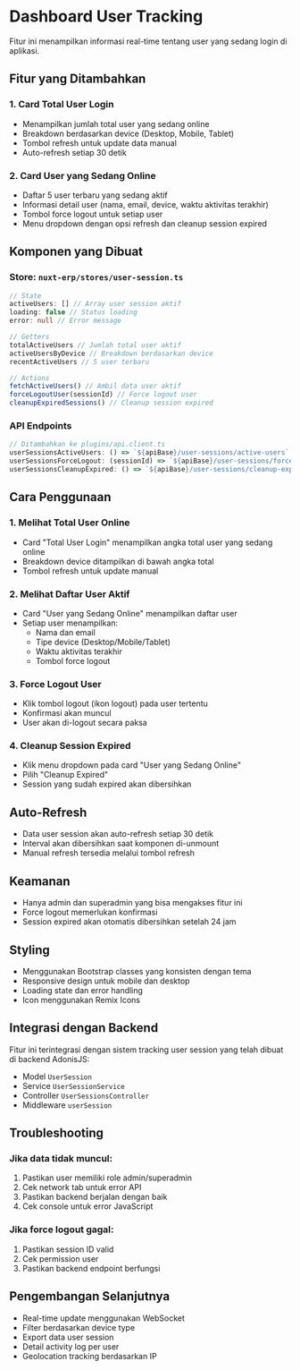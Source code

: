 # Dashboard User Tracking

Fitur ini menampilkan informasi real-time tentang user yang sedang login di aplikasi.

## Fitur yang Ditambahkan

### 1. **Card Total User Login**
- Menampilkan jumlah total user yang sedang online
- Breakdown berdasarkan device (Desktop, Mobile, Tablet)
- Tombol refresh untuk update data manual
- Auto-refresh setiap 30 detik

### 2. **Card User yang Sedang Online**
- Daftar 5 user terbaru yang sedang aktif
- Informasi detail user (nama, email, device, waktu aktivitas terakhir)
- Tombol force logout untuk setiap user
- Menu dropdown dengan opsi refresh dan cleanup session expired

## Komponen yang Dibuat

### Store: `nuxt-erp/stores/user-session.ts`
```typescript
// State
activeUsers: [] // Array user session aktif
loading: false // Status loading
error: null // Error message

// Getters
totalActiveUsers // Jumlah total user aktif
activeUsersByDevice // Breakdown berdasarkan device
recentActiveUsers // 5 user terbaru

// Actions
fetchActiveUsers() // Ambil data user aktif
forceLogoutUser(sessionId) // Force logout user
cleanupExpiredSessions() // Cleanup session expired
```

### API Endpoints
```typescript
// Ditambahkan ke plugins/api.client.ts
userSessionsActiveUsers: () => `${apiBase}/user-sessions/active-users`
userSessionsForceLogout: (sessionId) => `${apiBase}/user-sessions/force-logout/${sessionId}`
userSessionsCleanupExpired: () => `${apiBase}/user-sessions/cleanup-expired`
```

## Cara Penggunaan

### 1. **Melihat Total User Online**
- Card "Total User Login" menampilkan angka total user yang sedang online
- Breakdown device ditampilkan di bawah angka total
- Tombol refresh untuk update manual

### 2. **Melihat Daftar User Aktif**
- Card "User yang Sedang Online" menampilkan daftar user
- Setiap user menampilkan:
  - Nama dan email
  - Tipe device (Desktop/Mobile/Tablet)
  - Waktu aktivitas terakhir
  - Tombol force logout

### 3. **Force Logout User**
- Klik tombol logout (ikon logout) pada user tertentu
- Konfirmasi akan muncul
- User akan di-logout secara paksa

### 4. **Cleanup Session Expired**
- Klik menu dropdown pada card "User yang Sedang Online"
- Pilih "Cleanup Expired"
- Session yang sudah expired akan dibersihkan

## Auto-Refresh

- Data user session akan auto-refresh setiap 30 detik
- Interval akan dibersihkan saat komponen di-unmount
- Manual refresh tersedia melalui tombol refresh

## Keamanan

- Hanya admin dan superadmin yang bisa mengakses fitur ini
- Force logout memerlukan konfirmasi
- Session expired akan otomatis dibersihkan setelah 24 jam

## Styling

- Menggunakan Bootstrap classes yang konsisten dengan tema
- Responsive design untuk mobile dan desktop
- Loading state dan error handling
- Icon menggunakan Remix Icons

## Integrasi dengan Backend

Fitur ini terintegrasi dengan sistem tracking user session yang telah dibuat di backend AdonisJS:

- Model `UserSession`
- Service `UserSessionService`
- Controller `UserSessionsController`
- Middleware `userSession`

## Troubleshooting

### Jika data tidak muncul:
1. Pastikan user memiliki role admin/superadmin
2. Cek network tab untuk error API
3. Pastikan backend berjalan dengan baik
4. Cek console untuk error JavaScript

### Jika force logout gagal:
1. Pastikan session ID valid
2. Cek permission user
3. Pastikan backend endpoint berfungsi

## Pengembangan Selanjutnya

- Real-time update menggunakan WebSocket
- Filter berdasarkan device type
- Export data user session
- Detail activity log per user
- Geolocation tracking berdasarkan IP
